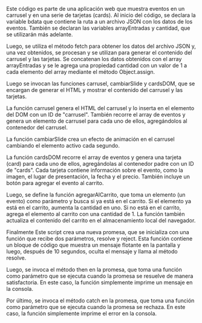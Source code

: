 Este código es parte de una aplicación web que muestra eventos en un carrusel y en una serie de tarjetas (cards). Al inicio del código, se declara la variable bdata que contiene la ruta a un archivo JSON con los datos de los eventos. También se declaran las variables arrayEntradas y cantidad, que se utilizarán más adelante.

Luego, se utiliza el método fetch para obtener los datos del archivo JSON y, una vez obtenidos, se procesan y se utilizan para generar el contenido del carrusel y las tarjetas. Se concatenan los datos obtenidos con el array arrayEntradas y se le agrega una propiedad cantidad con un valor de 1 a cada elemento del array mediante el método Object.assign.

Luego se invocan las funciones carrusel, cambiarSlide y cardsDOM, que se encargan de generar el HTML y mostrar el contenido del carrusel y las tarjetas.

La función carrusel genera el HTML del carrusel y lo inserta en el elemento del DOM con un ID de "carrusel". También recorre el array de eventos y genera un elemento de carrusel para cada uno de ellos, agregándolos al contenedor del carrusel.

La función cambiarSlide crea un efecto de animación en el carrusel cambiando el elemento activo cada segundo.

La función cardsDOM recorre el array de eventos y genera una tarjeta (card) para cada uno de ellos, agregándolas al contenedor padre con un ID de "cards". Cada tarjeta contiene información sobre el evento, como la imagen, el lugar de presentación, la fecha y el precio. También incluye un botón para agregar el evento al carrito.

Luego, se define la función agregarAlCarrito, que toma un elemento (un evento) como parámetro y busca si ya está en el carrito. Si el elemento ya está en el carrito, aumenta la cantidad en uno. Si no está en el carrito, agrega el elemento al carrito con una cantidad de 1. La función también actualiza el contenido del carrito en el almacenamiento local del navegador.

Finalmente Este script crea una nueva promesa, que se inicializa con una función que recibe dos parámetros, resolve y reject. Esta función contiene un bloque de código que muestra un mensaje flotante en la pantalla y luego, después de 10 segundos, oculta el mensaje y llama al método resolve.

Luego, se invoca el método then en la promesa, que toma una función como parámetro que se ejecuta cuando la promesa se resuelve de manera satisfactoria. En este caso, la función simplemente imprime un mensaje en la consola.

Por último, se invoca el método catch en la promesa, que toma una función como parámetro que se ejecuta cuando la promesa se rechaza. En este caso, la función simplemente imprime el error en la consola.
